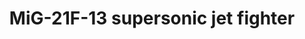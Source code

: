 ---
layout: product
title: "MiG-21F-13 supersonic jet fighter"
price: "3800" 
desc: "Maketa"
img_path: "/assets/img/MSVIT72042.webp"
brand: "ModelSvit"
available: true
special_offer: false
new: false
soon: false
cat: "010000"
subcat: "015600"
subsubcat: "0N/A"
sifra: "MSVIT72042"
popular: false
spec: false
---